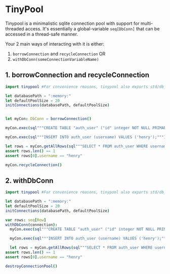 # TinyPool

Tinypool is a minimalistic sqlite connection pool with support for multi-threaded access.
It's essentially a global-variable `seq[DbConn]` that can be accessed in a thread-safe manner.

Your 2 main ways of interacting with it is either:

1. `borrowConnection` and `recycleConnection` OR
2. `withDbConn(someConnectionVariableName)`

## 1. borrowConnection and recycleConnection

```nim
import tinypool #For convenience reasons, tinypool also exports std/db_sqlite since you'll need that either way

let databasePath = ":memory:"
let defaultPoolSize = 20
initConnections(databasePath, defaultPoolSize)


let myCon: DbConn = borrowConnection()

myCon.exec(sql"""CREATE TABLE "auth_user" ("id" integer NOT NULL PRIMARY KEY AUTOINCREMENT, "username" varchar(150) NOT NULL UNIQUE);""")

myCon.exec(sql"""INSERT INTO auth_user (username) VALUES ('henry');""")

let rows = myCon.getAllRows(sql"""SELECT * FROM auth_user WHERE username LIKE 'Henry';""")
assert rows.len() == 1
assert rows[0].username == "henry"

myCon.recycleConnection()
```

## 2. withDbConn

```nim
import tinypool #For convenience reasons, tinypool also exports std/db_sqlite since you'll need that either way

let databasePath = ":memory:"
let defaultPoolSize = 20
initConnections(databasePath, defaultPoolSize)

var rows: seq[Row]
withDbConn(connection):
  myCon.exec(sql"""CREATE TABLE "auth_user" ("id" integer NOT NULL PRIMARY KEY AUTOINCREMENT, "username" varchar(150) NOT NULL UNIQUE);""")

  myCon.exec(sql"""INSERT INTO auth_user (username) VALUES ('henry');""")

  let rows = myCon.getAllRows(sql"""SELECT * FROM auth_user WHERE username LIKE 'Henry';""")
assert rows.len() == 1
assert rows[0].username == "henry"

destroyConnectionPool()
```

